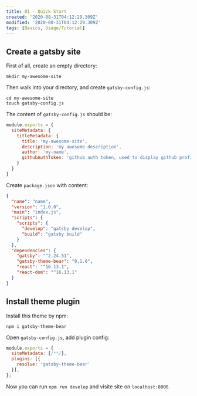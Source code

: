 ```yaml
---
title: 01 - Quick Start
created: '2020-08-31T04:12:29.309Z'
modified: '2020-08-31T04:12:29.309Z'
tags: [Basics, Usage/Tutorial]
---
```


## Create a gatsby site

First of all, create an empty directory:

```shell
mkdir my-awesome-site
```

Then walk into your directory, and create `gatsby-config.js`:

```shell
cd my-awesome-site
touch gatsby-config.js
```

The content of `gatsby-config.js` should be:

```javascript
module.exports = {
  siteMetadata: {
    titleMetadata: {
      title: 'my-awesome-site',
      description: 'my awesome description',
      author: 'my-name',
      githubAuthToken: 'github auth token, used to display github profiles',
    }
  }
}
```

Create `package.json` with content:

```json
{
  "name": "name",
  "version": "1.0.0",
  "main": "index.js",
  "scripts": {
    "scripts": {
      "develop": "gatsby develop",
      "build": "gatsby build"
    }
  },
  "dependencies": {
    "gatsby": "^2.24.51",
    "gatsby-theme-bear": "0.1.0",
    "react": "^16.13.1",
    "react-dom": "^16.13.1"
  }
}
```

## Install theme plugin

Install this theme by npm:

```shell
npm i gatsby-theme-bear
```

Open `gatsby-config.js`, add plugin config:

```javascript
module.exports = {
  siteMetadata: {/**/},
  plugins: [{
    resolve: 'gatsby-theme-bear'
  }],
};
```

Now you can run `npm run develop` and visite site on `localhost:8000`.
